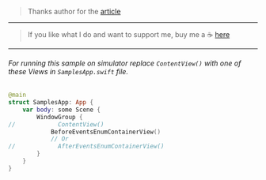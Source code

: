 > Thanks author for the [article](https://azamsharp.com/2023/01/24/grouping-events-swiftui-view-using-enums.md.html)

***
> If you like what I do and want to support me, buy me a ☕️ [here](https://www.buymeacoffee.com/vfil)
***

###### For running this sample on simulator replace `ContentView()` with one of these Views in `SamplesApp.swift` file.

```swift
@main
struct SamplesApp: App {
    var body: some Scene {
        WindowGroup {
//            ContentView()
            BeforeEventsEnumContainerView()
            // Or
//            AfterEventsEnumContainerView()
        }
    }
}
```
